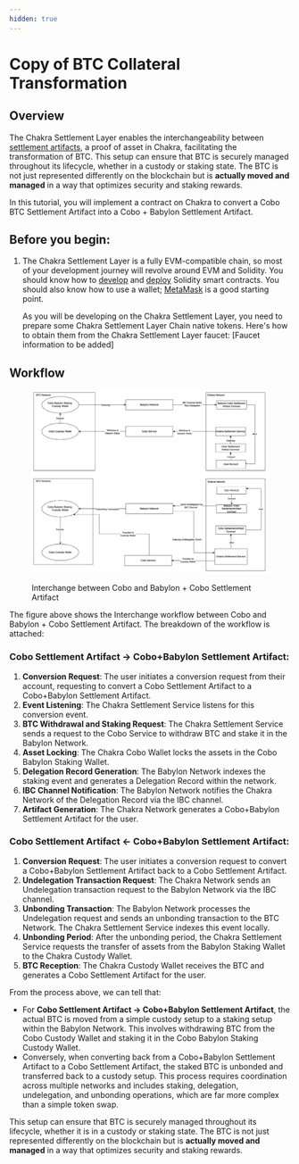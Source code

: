 ```yaml
---
hidden: true
---
```


# Copy of BTC Collateral Transformation

## Overview

The Chakra Settlement Layer enables the interchangeability between [settlement artifacts](../concepts/chakra-settlement-artifacts/), a proof of asset in Chakra, facilitating the transformation of BTC. This setup can ensure that BTC is securely managed throughout its lifecycle, whether in a custody or staking state. The BTC is not just represented differently on the blockchain but is **actually moved and managed** in a way that optimizes security and staking rewards.&#x20;

In this tutorial, you will implement a contract on Chakra to convert a Cobo BTC Settlement Artifact into a Cobo + Babylon Settlement Artifact.

## **Before you begin:**

1.  The Chakra Settlement Layer is a fully EVM-compatible chain, so most of your development journey will revolve around EVM and Solidity. You should know how to [develop](https://soliditylang.org/) and [deploy](https://remix.ethereum.org/) Solidity smart contracts. You should also know how to use a wallet; [MetaMask](https://metamask.io/) is a good starting point.

    As you will be developing on the Chakra Settlement Layer, you need to prepare some Chakra Settlement Layer Chain native tokens. Here's how to obtain them from the Chakra Settlement Layer faucet: \[Faucet information to be added]

## Workflow

<figure><img src="../.gitbook/assets/image (6).png" alt=""><figcaption><p>Interchange between Cobo and Babylon + Cobo Settlement Artifact</p></figcaption></figure>

The figure above shows the Interchange workflow between Cobo and Babylon + Cobo Settlement Artifact. The breakdown of the workflow is attached:&#x20;

### **Cobo Settlement Artifact -> Cobo+Babylon Settlement Artifact:**

1. **Conversion Request**: The user initiates a conversion request from their account, requesting to convert a Cobo Settlement Artifact to a Cobo+Babylon Settlement Artifact.
2. **Event Listening**: The Chakra Settlement Service listens for this conversion event.
3. **BTC Withdrawal and Staking Request**: The Chakra Settlement Service sends a request to the Cobo Service to withdraw BTC and stake it in the Babylon Network.
4. **Asset Locking**: The Chakra Cobo Wallet locks the assets in the Cobo Babylon Staking Wallet.
5. **Delegation Record Generation**: The Babylon Network indexes the staking event and generates a Delegation Record within the network.
6. **IBC Channel Notification**: The Babylon Network notifies the Chakra Network of the Delegation Record via the IBC channel.
7. **Artifact Generation**: The Chakra Network generates a Cobo+Babylon Settlement Artifact for the user.

### **Cobo Settlement Artifact <- Cobo+Babylon Settlement Artifact:**

1. **Conversion Request**: The user initiates a conversion request to convert a Cobo+Babylon Settlement Artifact back to a Cobo Settlement Artifact.
2. **Undelegation Transaction Request**: The Chakra Network sends an Undelegation transaction request to the Babylon Network via the IBC channel.
3. **Unbonding Transaction**: The Babylon Network processes the Undelegation request and sends an unbonding transaction to the BTC Network. The Chakra Settlement Service indexes this event locally.
4. **Unbonding Period**: After the unbonding period, the Chakra Settlement Service requests the transfer of assets from the Babylon Staking Wallet to the Chakra Custody Wallet.
5. **BTC Reception**: The Chakra Custody Wallet receives the BTC and generates a Cobo Settlement Artifact for the user.

From the process above, we can tell that:

* For **Cobo Settlement Artifact -> Cobo+Babylon Settlement Artifact**, the actual BTC is moved from a simple custody setup to a staking setup within the Babylon Network. This involves withdrawing BTC from the Cobo Custody Wallet and staking it in the Cobo Babylon Staking Custody Wallet.
* Conversely, when converting back from a Cobo+Babylon Settlement Artifact to a Cobo Settlement Artifact, the staked BTC is unbonded and transferred back to a custody setup. This process requires coordination across multiple networks and includes staking, delegation, undelegation, and unbonding operations, which are far more complex than a simple token swap.&#x20;

This setup can ensure that BTC is securely managed throughout its lifecycle, whether it is in a custody or staking state. The BTC is not just represented differently on the blockchain but is **actually moved and managed** in a way that optimizes security and staking rewards.
